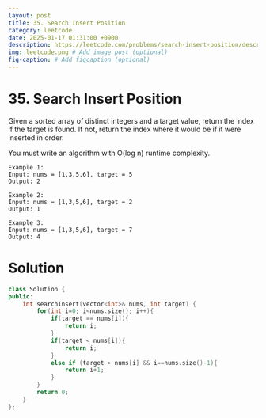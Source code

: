 ```yaml
---
layout: post
title: 35. Search Insert Position
category: leetcode
date: 2025-01-17 01:31:00 +0900
description: https://leetcode.com/problems/search-insert-position/description/
img: leetcode.png # Add image post (optional)
fig-caption: # Add figcaption (optional)
---
```



# 35. Search Insert Position

Given a sorted array of distinct integers and a target value, return the index if the target is found. If not, return the index where it would be if it were inserted in order.

You must write an algorithm with O(log n) runtime complexity.

 
```
Example 1:
Input: nums = [1,3,5,6], target = 5
Output: 2
```

```
Example 2:
Input: nums = [1,3,5,6], target = 2
Output: 1
```

```
Example 3:
Input: nums = [1,3,5,6], target = 7
Output: 4
```

# Solution

```cpp
class Solution {
public:
    int searchInsert(vector<int>& nums, int target) {
        for(int i=0; i<nums.size(); i++){
            if(target == nums[i]){
                return i;
            }
            if(target < nums[i]){
                return i;
            }
            else if (target > nums[i] && i==nums.size()-1){
                return i+1;
            }
        }
        return 0;
    }
};
```